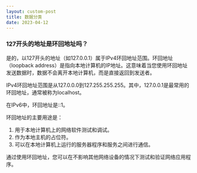 ```yaml
---
layout: custom-post
title: 数据分类
date: 2023-04-12
---
```


### 127开头的地址是环回地址吗？

是的，以127开头的地址（如127.0.0.1）属于IPv4环回地址范围。环回地址（loopback address）是指向本地计算机的IP地址。这意味着当您使用环回地址发送数据时，数据不会离开本地计算机，而是直接返回到发送者。

IPv4环回地址范围是从127.0.0.0到127.255.255.255。其中，127.0.0.1是最常用的环回地址，通常被称为localhost。

在IPv6中，环回地址是::1。

环回地址的主要用途是：

1. 用于本地计算机上的网络软件测试和调试。
2. 作为本地主机的占位符。
3. 可以在本地计算机上运行的服务器程序和服务之间进行通信。

通过使用环回地址，您可以在不影响其他网络设备的情况下测试和验证网络应用程序。